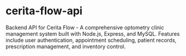 # cerita-flow-api
Backend API for Cerita Flow - A comprehensive optometry clinic management system built with Node.js, Express, and MySQL. Features include user authentication, appointment scheduling, patient records, prescription management, and inventory control.
